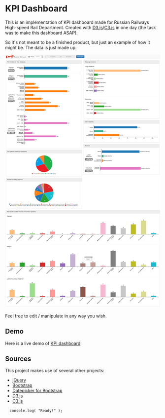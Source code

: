# KPI Dashboard

This is an implementation of KPI dashboard made for Russian Railways High-speed Rail Department. Created with [D3.js](https://github.com/d3/d3)/[C3.js](https://github.com/c3js/c3) in one day (the task was to make this dashboard ASAP).

So it's not meant to be a finished product, but just an example of how it might be. The data is just made up.

![alt text](img/dashboard.jpg "RZD KPI Dashboard")

Feel free to edit / manipulate in any way you wish.

## Demo

Here is a live demo of [KPI dashboard](https://rufflet.github.io/rzd-kpi-dashboard/)

## Sources

This project makes use of several other projects:

 - [jQuery](https://github.com/jquery/jquery)
 - [Bootstrap](https://github.com/twbs/bootstrap)
 - [Datepicker for Bootstrap](https://github.com/eternicode/bootstrap-datepicker)
 - [D3.js](https://github.com/d3/d3)
 - [C3.js](https://github.com/c3js/c3)

```html
  console.log( "Ready!" );
```
